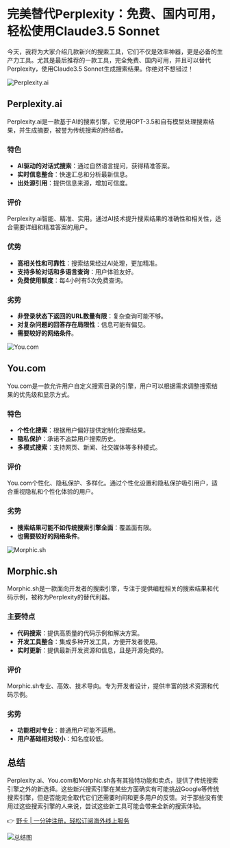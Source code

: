 # 完美替代Perplexity：免费、国内可用，轻松使用Claude3.5 Sonnet

今天，我将为大家介绍几款新兴的搜索工具，它们不仅是效率神器，更是必备的生产力工具。尤其是最后推荐的一款工具，完全免费、国内可用，并且可以替代Perplexity，使用Claude3.5 Sonnet生成搜索结果。你绝对不想错过！

![Perplexity.ai](https://bbtdd.com/wp-content/uploads/img/65940287827540.webp@600w)

## Perplexity.ai

Perplexity.ai是一款基于AI的搜索引擎，它使用GPT-3.5和自有模型处理搜索结果，并生成摘要，被誉为传统搜索的终结者。

### 特色

- **AI驱动的对话式搜索**：通过自然语言提问，获得精准答案。
- **实时信息整合**：快速汇总和分析最新信息。
- **出处源引用**：提供信息来源，增加可信度。

### 评价

Perplexity.ai智能、精准、实用。通过AI技术提升搜索结果的准确性和相关性，适合需要详细和精准答案的用户。

### 优势

- **高相关性和可靠性**：搜索结果经过AI处理，更加精准。
- **支持多轮对话和多语言查询**：用户体验友好。
- **免费使用额度**：每4小时有5次免费查询。

### 劣势

- **非登录状态下返回的URL数量有限**：复杂查询可能不够。
- **对复杂问题的回答存在局限性**：信息可能有偏见。
- **需要较好的网络条件**。

![You.com](https://bbtdd.com/wp-content/uploads/img/338833935.webp@1192w)

## You.com

You.com是一款允许用户自定义搜索目录的引擎，用户可以根据需求调整搜索结果的优先级和显示方式。

### 特色

- **个性化搜索**：根据用户偏好提供定制化搜索结果。
- **隐私保护**：承诺不追踪用户搜索历史。
- **多模式搜索**：支持网页、新闻、社交媒体等多种模式。

### 评价

You.com个性化、隐私保护、多样化。通过个性化设置和隐私保护吸引用户，适合重视隐私和个性化体验的用户。

### 劣势

- **搜索结果可能不如传统搜索引擎全面**：覆盖面有限。
- **也需要较好的网络条件**。

![Morphic.sh](https://bbtdd.com/wp-content/uploads/img/938639135.webp@1192w)

## Morphic.sh

Morphic.sh是一款面向开发者的搜索引擎，专注于提供编程相关的搜索结果和代码示例，被称为Perplexity的替代利器。

### 主要特点

- **代码搜索**：提供高质量的代码示例和解决方案。
- **开发工具整合**：集成多种开发工具，方便开发者使用。
- **实时更新**：提供最新开发资源和信息，且是开源免费的。

### 评价

Morphic.sh专业、高效、技术导向。专为开发者设计，提供丰富的技术资源和代码示例。

### 劣势

- **功能相对专业**：普通用户可能不适用。
- **用户基础相对较小**：知名度较低。

## 总结

Perplexity.ai、You.com和Morphic.sh各有其独特功能和卖点，提供了传统搜索引擎之外的新选择。这些新兴搜索引擎在某些方面确实有可能挑战Google等传统搜索引擎，但是否能完全取代它们还需要时间和更多用户的反馈。对于那些没有使用过这些搜索引擎的人来说，尝试这些新工具可能会带来全新的搜索体验。

👉 [野卡 | 一分钟注册，轻松订阅海外线上服务](https://bbtdd.com/yeka)

![总结图](https://bbtdd.com/wp-content/uploads/img/01832620768.webp@1192w)